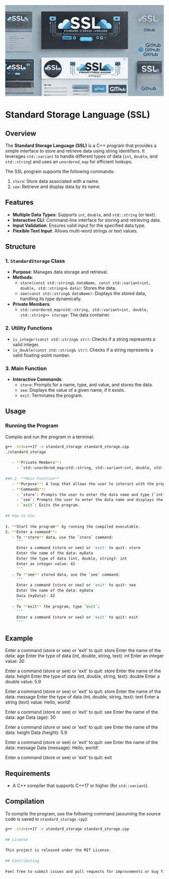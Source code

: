 ![Image ALT](https://raw.githubusercontent.com/CalestialAshley35/Standard-Storage-Language/refs/heads/main/images/file-SyE2uKvuarZU8s3Xinksn2.webp)

# Standard Storage Language (SSL)

## Overview
The **Standard Storage Language (SSL)** is a C++ program that provides a simple interface to store and retrieve data using string identifiers. It leverages `std::variant` to handle different types of data (`int`, `double`, and `std::string`) and uses an `unordered_map` for efficient lookups.

The SSL program supports the following commands:
1. `store`: Store data associated with a name.
2. `see`: Retrieve and display data by its name.

## Features
- **Multiple Data Types**: Supports `int`, `double`, and `std::string` (or text).
- **Interactive CLI**: Command-line interface for storing and retrieving data.
- **Input Validation**: Ensures valid input for the specified data type.
- **Flexible Text Input**: Allows multi-word strings or text values.

## Structure

### 1. **`StandardStorage` Class**
   - **Purpose**: Manages data storage and retrieval.
   - **Methods**:
     - `store(const std::string& dataName, const std::variant<int, double, std::string>& data)`: Stores the data.
     - `see(const std::string& dataName)`: Displays the stored data, handling its type dynamically.
   - **Private Members**:
     - `std::unordered_map<std::string, std::variant<int, double, std::string>> storage`: The data container.

### 2. **Utility Functions**
   - `is_integer(const std::string& str)`: Checks if a string represents a valid integer.
   - `is_double(const std::string& str)`: Checks if a string represents a valid floating-point number.

### 3. **Main Function**
   - **Interactive Commands**:
     - `store`: Prompts for a name, type, and value, and stores the data.
     - `see`: Displays the value of a given name, if it exists.
     - `exit`: Terminates the program.

## Usage

### Running the Program
Compile and run the program in a terminal:
```bash
g++ -std=c++17 -o standard_storage standard_storage.cpp
./standard_storage

   - **Private Members**:
     - `std::unordered_map<std::string, std::variant<int, double, std::string>> storage`: The storage container, mapping each data name to a `std::variant` containing the data.

### 2. **Main Function**
   - **Purpose**: A loop that allows the user to interact with the program by entering commands to either store or view data.
   - **Commands**:
     - `store`: Prompts the user to enter the data name and type (`int`, `double`, or `string`) and then stores the value.
     - `see`: Prompts the user to enter the data name and displays the corresponding stored value.
     - `exit`: Exits the program.

## How to Use

1. **Start the program** by running the compiled executable.
2. **Enter a command**:
   - To **store** data, use the `store` command:
     ```
     Enter a command (store or see) or 'exit' to quit: store
     Enter the name of the data: myData
     Enter the type of data (int, double, string): int
     Enter an integer value: 42
     ```
   - To **see** stored data, use the `see` command:
     ```
     Enter a command (store or see) or 'exit' to quit: see
     Enter the name of the data: myData
     Data (myData): 42
     ```
   - To **exit** the program, type `exit`:
     ```
     Enter a command (store or see) or 'exit' to quit: exit
     ```
```
## Example

Enter a command (store or see) or 'exit' to quit: store
Enter the name of the data: age
Enter the type of data (int, double, string, text): int
Enter an integer value: 30

Enter a command (store or see) or 'exit' to quit: store
Enter the name of the data: height
Enter the type of data (int, double, string, text): double
Enter a double value: 5.9

Enter a command (store or see) or 'exit' to quit: store
Enter the name of the data: message
Enter the type of data (int, double, string, text): text
Enter a string (text) value: Hello, world!

Enter a command (store or see) or 'exit' to quit: see
Enter the name of the data: age
Data (age): 30

Enter a command (store or see) or 'exit' to quit: see
Enter the name of the data: height
Data (height): 5.9

Enter a command (store or see) or 'exit' to quit: see
Enter the name of the data: message
Data (message): Hello, world!

Enter a command (store or see) or 'exit' to quit: exit

## Requirements
- A C++ compiler that supports C++17 or higher (for `std::variant`).

## Compilation

To compile the program, use the following command (assuming the source code is saved in `standard_storage.cpp`):

```bash
g++ -std=c++17 -o standard_storage standard_storage.cpp

## License

This project is released under the MIT License.

## Contributing

Feel free to submit issues and pull requests for improvements or bug fixes.
